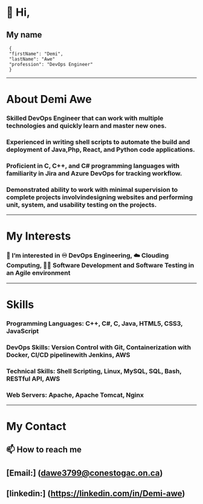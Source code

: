  # 👋 Hi,
 
 ## My name 
 ```  
  {
  "firstName": "Demi",
  "lastName": "Awe"
  "profession": "DevOps Engineer"
  }
 ```
 
 --- 
 # About Demi Awe 
 
 
 ### Skilled DevOps Engineer that can work with multiple technologies and quickly learn and master new ones.
 ### Experienced in writing shell scripts to automate the build and deployment of Java,Php, React, and Python code applications.
 ### Proficient in C, C++, and C# programming languages with familiarity in Jira and Azure DevOps for tracking workflow.
 ### Demonstrated ability to work with minimal supervision to complete projects involvindesigning websites and performing unit, system, and usability testing on the projects.
 
 

---
# My Interests


### 👀 I’m interested in ♾️ DevOps Engineering, ☁️ Clouding Computing, 👩‍💻 Software Development and Software Testing in an Agile environment 

---
# Skills

### Programming Languages: C++, C#, C, Java, HTML5, CSS3, JavaScript
### DevOps Skills: Version Control with Git, Containerization with Docker, CI/CD pipelinewith Jenkins, AWS
### Technical Skills: Shell Scripting, Linux, MySQL, SQL, Bash, RESTful API, AWS
### Web Servers: Apache, Apache Tomcat, Nginx



---
# My Contact
## 📫 How to reach me
## [Email:] (dawe3799@conestogac.on.ca)
## [linkedin:] (https://linkedin.com/in/Demi-awe)


